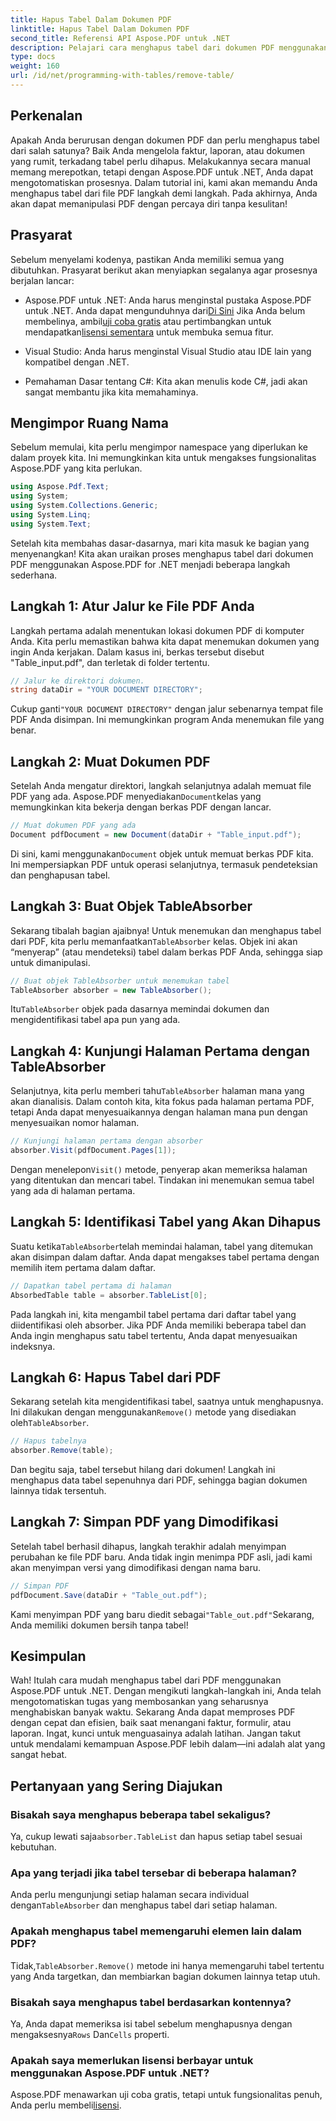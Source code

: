 ```yaml
---
title: Hapus Tabel Dalam Dokumen PDF
linktitle: Hapus Tabel Dalam Dokumen PDF
second_title: Referensi API Aspose.PDF untuk .NET
description: Pelajari cara menghapus tabel dari dokumen PDF menggunakan Aspose.PDF untuk .NET dengan panduan langkah demi langkah. Sederhanakan manipulasi PDF dengan tutorial mudah ini.
type: docs
weight: 160
url: /id/net/programming-with-tables/remove-table/
---
```

## Perkenalan

Apakah Anda berurusan dengan dokumen PDF dan perlu menghapus tabel dari salah satunya? Baik Anda mengelola faktur, laporan, atau dokumen yang rumit, terkadang tabel perlu dihapus. Melakukannya secara manual memang merepotkan, tetapi dengan Aspose.PDF untuk .NET, Anda dapat mengotomatiskan prosesnya. Dalam tutorial ini, kami akan memandu Anda menghapus tabel dari file PDF langkah demi langkah. Pada akhirnya, Anda akan dapat memanipulasi PDF dengan percaya diri tanpa kesulitan!

## Prasyarat

Sebelum menyelami kodenya, pastikan Anda memiliki semua yang dibutuhkan. Prasyarat berikut akan menyiapkan segalanya agar prosesnya berjalan lancar:

-  Aspose.PDF untuk .NET: Anda harus menginstal pustaka Aspose.PDF untuk .NET. Anda dapat mengunduhnya dari[Di Sini](https://releases.aspose.com/pdf/net/) Jika Anda belum membelinya, ambil[uji coba gratis](https://releases.aspose.com/) atau pertimbangkan untuk mendapatkan[lisensi sementara](https://purchase.aspose.com/temporary-license/) untuk membuka semua fitur.
  
- Visual Studio: Anda harus menginstal Visual Studio atau IDE lain yang kompatibel dengan .NET.
  
- Pemahaman Dasar tentang C#: Kita akan menulis kode C#, jadi akan sangat membantu jika kita memahaminya.

## Mengimpor Ruang Nama

Sebelum memulai, kita perlu mengimpor namespace yang diperlukan ke dalam proyek kita. Ini memungkinkan kita untuk mengakses fungsionalitas Aspose.PDF yang kita perlukan.

```csharp
using Aspose.Pdf.Text;
using System;
using System.Collections.Generic;
using System.Linq;
using System.Text;
```

Setelah kita membahas dasar-dasarnya, mari kita masuk ke bagian yang menyenangkan! Kita akan uraikan proses menghapus tabel dari dokumen PDF menggunakan Aspose.PDF for .NET menjadi beberapa langkah sederhana.

## Langkah 1: Atur Jalur ke File PDF Anda

Langkah pertama adalah menentukan lokasi dokumen PDF di komputer Anda. Kita perlu memastikan bahwa kita dapat menemukan dokumen yang ingin Anda kerjakan. Dalam kasus ini, berkas tersebut disebut "Table_input.pdf", dan terletak di folder tertentu.

```csharp
// Jalur ke direktori dokumen.
string dataDir = "YOUR DOCUMENT DIRECTORY";
```

 Cukup ganti`"YOUR DOCUMENT DIRECTORY"` dengan jalur sebenarnya tempat file PDF Anda disimpan. Ini memungkinkan program Anda menemukan file yang benar.

## Langkah 2: Muat Dokumen PDF

 Setelah Anda mengatur direktori, langkah selanjutnya adalah memuat file PDF yang ada. Aspose.PDF menyediakan`Document`kelas yang memungkinkan kita bekerja dengan berkas PDF dengan lancar.

```csharp
// Muat dokumen PDF yang ada
Document pdfDocument = new Document(dataDir + "Table_input.pdf");
```

 Di sini, kami menggunakan`Document` objek untuk memuat berkas PDF kita. Ini mempersiapkan PDF untuk operasi selanjutnya, termasuk pendeteksian dan penghapusan tabel.

## Langkah 3: Buat Objek TableAbsorber

 Sekarang tibalah bagian ajaibnya! Untuk menemukan dan menghapus tabel dari PDF, kita perlu memanfaatkan`TableAbsorber` kelas. Objek ini akan “menyerap” (atau mendeteksi) tabel dalam berkas PDF Anda, sehingga siap untuk dimanipulasi.

```csharp
// Buat objek TableAbsorber untuk menemukan tabel
TableAbsorber absorber = new TableAbsorber();
```

 Itu`TableAbsorber` objek pada dasarnya memindai dokumen dan mengidentifikasi tabel apa pun yang ada.

## Langkah 4: Kunjungi Halaman Pertama dengan TableAbsorber

 Selanjutnya, kita perlu memberi tahu`TableAbsorber` halaman mana yang akan dianalisis. Dalam contoh kita, kita fokus pada halaman pertama PDF, tetapi Anda dapat menyesuaikannya dengan halaman mana pun dengan menyesuaikan nomor halaman.

```csharp
// Kunjungi halaman pertama dengan absorber
absorber.Visit(pdfDocument.Pages[1]);
```

 Dengan menelepon`Visit()` metode, penyerap akan memeriksa halaman yang ditentukan dan mencari tabel. Tindakan ini menemukan semua tabel yang ada di halaman pertama.

## Langkah 5: Identifikasi Tabel yang Akan Dihapus

 Suatu ketika`TableAbsorber`telah memindai halaman, tabel yang ditemukan akan disimpan dalam daftar. Anda dapat mengakses tabel pertama dengan memilih item pertama dalam daftar.

```csharp
// Dapatkan tabel pertama di halaman
AbsorbedTable table = absorber.TableList[0];
```

Pada langkah ini, kita mengambil tabel pertama dari daftar tabel yang diidentifikasi oleh absorber. Jika PDF Anda memiliki beberapa tabel dan Anda ingin menghapus satu tabel tertentu, Anda dapat menyesuaikan indeksnya.

## Langkah 6: Hapus Tabel dari PDF

 Sekarang setelah kita mengidentifikasi tabel, saatnya untuk menghapusnya. Ini dilakukan dengan menggunakan`Remove()` metode yang disediakan oleh`TableAbsorber`.

```csharp
// Hapus tabelnya
absorber.Remove(table);
```

Dan begitu saja, tabel tersebut hilang dari dokumen! Langkah ini menghapus data tabel sepenuhnya dari PDF, sehingga bagian dokumen lainnya tidak tersentuh.

## Langkah 7: Simpan PDF yang Dimodifikasi

Setelah tabel berhasil dihapus, langkah terakhir adalah menyimpan perubahan ke file PDF baru. Anda tidak ingin menimpa PDF asli, jadi kami akan menyimpan versi yang dimodifikasi dengan nama baru.

```csharp
// Simpan PDF
pdfDocument.Save(dataDir + "Table_out.pdf");
```

 Kami menyimpan PDF yang baru diedit sebagai`"Table_out.pdf"`Sekarang, Anda memiliki dokumen bersih tanpa tabel!

## Kesimpulan

Wah! Itulah cara mudah menghapus tabel dari PDF menggunakan Aspose.PDF untuk .NET. Dengan mengikuti langkah-langkah ini, Anda telah mengotomatiskan tugas yang membosankan yang seharusnya menghabiskan banyak waktu. Sekarang Anda dapat memproses PDF dengan cepat dan efisien, baik saat menangani faktur, formulir, atau laporan. Ingat, kunci untuk menguasainya adalah latihan. Jangan takut untuk mendalami kemampuan Aspose.PDF lebih dalam—ini adalah alat yang sangat hebat.

## Pertanyaan yang Sering Diajukan

### Bisakah saya menghapus beberapa tabel sekaligus?  
 Ya, cukup lewati saja`absorber.TableList` dan hapus setiap tabel sesuai kebutuhan.

### Apa yang terjadi jika tabel tersebar di beberapa halaman?  
 Anda perlu mengunjungi setiap halaman secara individual dengan`TableAbsorber` dan menghapus tabel dari setiap halaman.

### Apakah menghapus tabel memengaruhi elemen lain dalam PDF?  
 Tidak,`TableAbsorber.Remove()` metode ini hanya memengaruhi tabel tertentu yang Anda targetkan, dan membiarkan bagian dokumen lainnya tetap utuh.

### Bisakah saya menghapus tabel berdasarkan kontennya?  
 Ya, Anda dapat memeriksa isi tabel sebelum menghapusnya dengan mengaksesnya`Rows` Dan`Cells` properti.

### Apakah saya memerlukan lisensi berbayar untuk menggunakan Aspose.PDF untuk .NET?  
 Aspose.PDF menawarkan uji coba gratis, tetapi untuk fungsionalitas penuh, Anda perlu membeli[lisensi](https://purchase.aspose.com/buy).